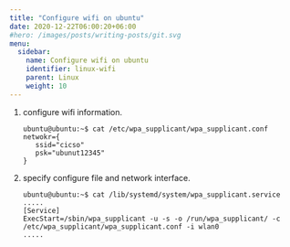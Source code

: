 ```yaml
---
title: "Configure wifi on ubuntu"
date: 2020-12-22T06:00:20+06:00
#hero: /images/posts/writing-posts/git.svg
menu:
  sidebar:
    name: Configure wifi on ubuntu
    identifier: linux-wifi
    parent: Linux
    weight: 10
---
```


1. configure wifi information.

    ```
    ubuntu@ubuntu:~$ cat /etc/wpa_supplicant/wpa_supplicant.conf
    netwokr={
       ssid="cicso"
       psk="ubunut12345"
    }
    ```

2. specify configure file and network interface.

    ```
    ubuntu@ubuntu:~$ cat /lib/systemd/system/wpa_supplicant.service
    .....
    [Service]
    ExecStart=/sbin/wpa_supplicant -u -s -o /run/wpa_supplicant/ -c /etc/wpa_supplicant/wpa_supplicant.conf -i wlan0
    .....
    ```

